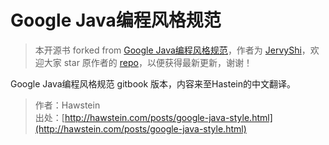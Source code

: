 # Google Java编程风格规范

> 本开源书 forked from [Google Java编程风格规范](https://github.com/JervyShi/google-java-styleguide-zh)，作者为 [JervyShi](https://github.com/JervyShi)，欢迎大家 star 原作者的 [repo](https://github.com/JervyShi/google-java-styleguide-zh)，以便获得最新更新，谢谢！

Google Java编程风格规范 gitbook 版本，内容来至Hastein的中文翻译。

> 作者：Hawstein<br>
  出处：[http://hawstein.com/posts/google-java-style.html](http://hawstein.com/posts/google-java-style.html)

